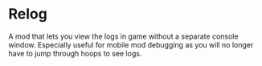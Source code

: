 # Relog

A mod that lets you view the logs in game without a separate console window. Especially useful for mobile mod debugging as you will no longer have to jump through hoops to see logs.